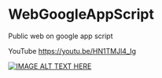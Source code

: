 # WebGoogleAppScript
Public web on google app script

YouTube  https://youtu.be/HN1TMJl4_Ig

[![IMAGE ALT TEXT HERE](https://img.youtube.com/vi/HN1TMJl4_Ig/0.jpg)](https://www.youtube.com/watch?v=HN1TMJl4_Ig)
